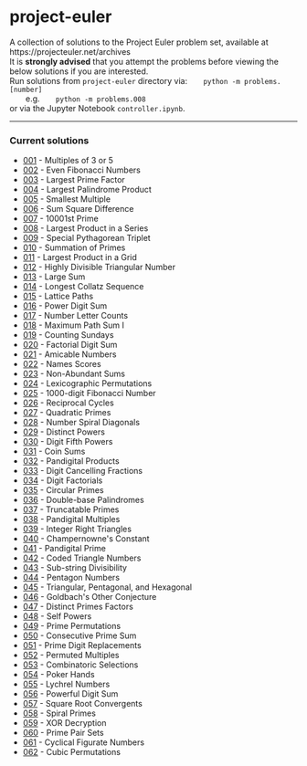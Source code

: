 # project-euler
<p>A collection of solutions to the Project Euler problem set, available at https://projecteuler.net/archives <br/>
  It is <b>strongly advised</b> that you attempt the problems before viewing the below solutions if you are interested.<br/>
Run solutions from <code>project-euler</code> directory via:  <code>python -m problems.[number]</code><br/>
  e.g.  <code>python -m problems.008</code><br/>
or via the Jupyter Notebook <code>controller.ipynb</code>. </p>

___
### Current solutions
* [001](problems/001/main.py) - Multiples of 3 or 5
* [002](problems/002/main.py) - Even Fibonacci Numbers
* [003](problems/003/main.py) - Largest Prime Factor
* [004](problems/004/main.py) - Largest Palindrome Product
* [005](problems/005/main.py) - Smallest Multiple
* [006](problems/006/main.py) - Sum Square Difference
* [007](problems/007/main.py) - 10001st Prime
* [008](problems/008/main.py) - Largest Product in a Series
* [009](problems/009/main.py) - Special Pythagorean Triplet
* [010](problems/010/main.py) - Summation of Primes
* [011](problems/011/main.py) - Largest Product in a Grid
* [012](problems/012/main.py) - Highly Divisible Triangular Number
* [013](problems/013/main.py) - Large Sum
* [014](problems/014/main.py) - Longest Collatz Sequence
* [015](problems/015/main.py) - Lattice Paths
* [016](problems/016/main.py) - Power Digit Sum
* [017](problems/017/main.py) - Number Letter Counts
* [018](problems/018/main.py) - Maximum Path Sum I
* [019](problems/019/main.py) - Counting Sundays
* [020](problems/020/main.py) - Factorial Digit Sum
* [021](problems/021/main.py) - Amicable Numbers
* [022](problems/022/main.py) - Names Scores
* [023](problems/023/main.py) - Non-Abundant Sums
* [024](problems/024/main.py) - Lexicographic Permutations
* [025](problems/025/main.py) - 1000-digit Fibonacci Number
* [026](problems/026/main.py) - Reciprocal Cycles
* [027](problems/027/main.py) - Quadratic Primes
* [028](problems/028/main.py) - Number Spiral Diagonals
* [029](problems/029/main.py) - Distinct Powers
* [030](problems/030/main.py) - Digit Fifth Powers
* [031](problems/031/main.py) - Coin Sums
* [032](problems/032/main.py) - Pandigital Products
* [033](problems/033/main.py) - Digit Cancelling Fractions
* [034](problems/034/main.py) - Digit Factorials
* [035](problems/035/main.py) - Circular Primes
* [036](problems/036/main.py) - Double-base Palindromes
* [037](problems/037/main.py) - Truncatable Primes
* [038](problems/038/main.py) - Pandigital Multiples
* [039](problems/039/main.py) - Integer Right Triangles
* [040](problems/040/main.py) - Champernowne's Constant
* [041](problems/041/main.py) - Pandigital Prime
* [042](problems/042/main.py) - Coded Triangle Numbers
* [043](problems/043/main.py) - Sub-string Divisibility
* [044](problems/044/main.py) - Pentagon Numbers
* [045](problems/045/main.py) - Triangular, Pentagonal, and Hexagonal
* [046](problems/046/main.py) - Goldbach's Other Conjecture
* [047](problems/047/main.py) - Distinct Primes Factors
* [048](problems/048/main.py) - Self Powers
* [049](problems/049/main.py) - Prime Permutations
* [050](problems/050/main.py) - Consecutive Prime Sum
* [051](problems/051/main.py) - Prime Digit Replacements
* [052](problems/052/main.py) - Permuted Multiples
* [053](problems/053/main.py) - Combinatoric Selections
* [054](problems/054/main.py) - Poker Hands
* [055](problems/055/main.py) - Lychrel Numbers
* [056](problems/056/main.py) - Powerful Digit Sum
* [057](problems/057/main.py) - Square Root Convergents
* [058](problems/058/main.py) - Spiral Primes
* [059](problems/059/main.py) - XOR Decryption
* [060](problems/060/main.py) - Prime Pair Sets
* [061](problems/061/main.py) - Cyclical Figurate Numbers
* [062](problems/062/main.py) - Cubic Permutations
